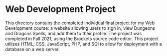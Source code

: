 # Web Development Project
This directory contains the completed individual final project for my Web Development course: a website allowing users to sign in, view Dungeons and Dragons Spells, and add them to their profile.
The project was completed in Fall 2021, using the Brackets source code editor.
This project utilizes HTML, CSS, JavaScript, PHP, and SQl to allow for deployment with a database on a web server.
